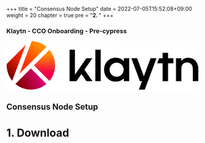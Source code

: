 +++
title = "Consensus Node Setup"
date = 2022-07-05T15:52:08+09:00
weight = 20
chapter = true
pre = "<b>2. </b>"
+++

### Klaytn - CCO Onboarding - Pre-cypress
![Klaytn Logo](/images/Logo-1.png?classes=border)

## Consensus Node Setup

# 1. Download
